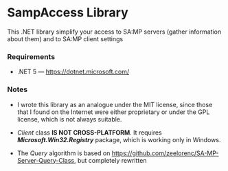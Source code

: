 # SampAccess Library
This .NET library simplify your access to SA:MP servers (gather information about them) and to SA:MP client settings

### Requirements
  - .NET 5 — https://dotnet.microsoft.com/

### Notes
- I wrote this library as an analogue under the MIT license, since those that I found on the Internet were either proprietary or under the GPL license, which is not always suitable.

- *Client* class **IS NOT CROSS-PLATFORM**. It requires ***Microsoft.Win32.Registry*** package, which is working only in Windows.

- The *Query* algorithm is based on https://github.com/zeelorenc/SA-MP-Server-Query-Class, but completely rewritten 
